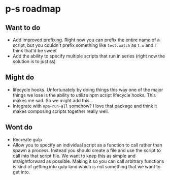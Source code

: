 # p-s roadmap

## Want to do

- Add improved prefixing. Right now you can prefix the entire name of a script, but you couldn't prefix something like
`test.watch` as `t.w` and I think that'd be sweet
- Add the ability to specify multiple scripts that run in series (right now the solution is to just `&&`)

## Might do

- lifecycle hooks. Unfortunately by doing things this way one of the major things we lose is the ability to utilize
npm script lifecycle hooks. This makes me sad. So we might add this...
- Integrate with `npm-run-all` somehow? I love that package and think it makes composing scripts together really well.

## Wont do

- Recreate gulp
- Allow you to specify an individual script as a function to call rather than spawn a process. Instead you should create
a file and use the script to call into that script file. We want to keep this as simple and straightforward as possible.
Making it so you can call arbitrary functions is kind of getting into gulp land which is not something that we want to
get into.
